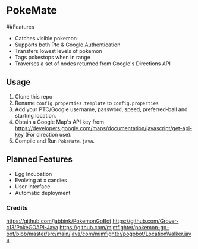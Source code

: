 # PokeMate

##Features
+ Catches visible pokemon
+ Supports both Ptc & Google Authentication
+ Transfers lowest levels of pokemon
+ Tags pokestops when in range
+ Traverses a set of nodes returned from Google's Directions API

## Usage

1. Clone this repo
2. Rename `config.properties.template` to `config.properties`
3. Add your PTC/Google username, password, speed, preferred-ball and starting location.
4. Obtain a Google Map's API key from https://developers.google.com/maps/documentation/javascript/get-api-key (For direction use).
5. Compile and Run `PokeMate.java`.

## Planned Features
* Egg Incubation
* Evolving at x candies
* User Interface
* Automatic deployment

### Credits

https://github.com/jabbink/PokemonGoBot
https://github.com/Grover-c13/PokeGOAPI-Java
https://github.com/mjmfighter/pokemon-go-bot/blob/master/src/main/java/com/mjmfighter/pogobot/LocationWalker.java
